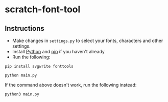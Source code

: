# scratch-font-tool

## Instructions
- Make changes in `settings.py` to select your fonts, characters and other settings.
- Install [Python](https://www.python.org/downloads/) and [pip](https://pip.pypa.io/en/stable/installation/) if you haven't already
- Run the following:

```
pip install svgwrite fonttools
```

```
python main.py
```

If the command above doesn't work, run the following instead:

```
python3 main.py
```
